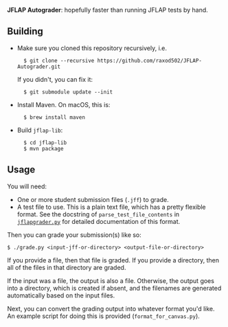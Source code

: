**JFLAP Autograder**: hopefully faster than running JFLAP tests by
hand.

## Building

* Make sure you cloned this repository recursively, i.e.

        $ git clone --recursive https://github.com/raxod502/JFLAP-Autograder.git

  If you didn't, you can fix it:

        $ git submodule update --init

* Install Maven. On macOS, this is:

        $ brew install maven

* Build `jflap-lib`:

        $ cd jflap-lib
        $ mvn package

## Usage

You will need:

* One or more student submission files (`.jff`) to grade.
* A test file to use. This is a plain text file, which has a pretty
  flexible format. See the docstring of `parse_test_file_contents`
  in [`jflapgrader.py`][jflapgrader] for detailed documentation of
  this format.

Then you can grade your submission(s) like so:

    $ ./grade.py <input-jff-or-directory> <output-file-or-directory>

If you provide a file, then that file is graded. If you provide a
directory, then all of the files in that directory are graded.

If the input was a file, the output is also a file. Otherwise, the
output goes into a directory, which is created if absent, and the
filenames are generated automatically based on the input files.

Next, you can convert the grading output into whatever format you'd
like. An example script for doing this is provided
(`format_for_canvas.py`).

[jflapgrader]: jflapgrader.py
